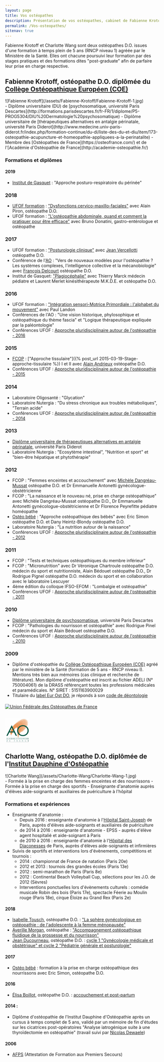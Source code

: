 ```yaml
---
layout: page
title: Vos ostéopathes
description: Présentation de vos ostéopathes, cabinet de Fabienne Krotoff & Charlotte Wang 75015 Paris - 01 45 31 98 48
permalink: /Vos-osteopathes/
sitenav: true
---
```


Fabienne Krotoff et Charlotte Wang sont deux ostéopathes D.O. issues d'une formation à temps plein de 5 ans (RNCP niveau 1) agréée par le Ministère de la Santé. Elles ont chacune poursuivi leur formation par des stages pratiques et des formations dites "post-graduate" afin de parfaire leur prise en charge respective.

## Fabienne Krotoff, ostéopathe D.O. diplômée du [Collège Ostéopathique Européen (COE)](http://www.osteo-coe.fr/)

<div class="row">
  <div class="col-md-2" markdown="1">
  ![Fabienne Krotoff](/assets/Fabienne-Krotoff/Fabienne-Krotoff-1.jpg)
  </div>
  <div class="col-md-10" markdown="1">
  - Diplôme universitaire (DU) de [psychosomatique, université Paris Descartes](http://formations.parisdescartes.fr/fr-FR/1/diplome/P5-PROG5304/DIU%20Dermatologie%20psychosomatique)
  - Diplôme universitaire de [thérapeutiques alternatives en antalgie périnatale, université Paris Diderot](http://www.medecine.univ-paris-diderot.fr/index.php/formation-continue/du-di/liste-des-du-et-diu/item/173-osteopathie-acupuncture-et-homeopathie-appliquees-a-la-perinatalite)
  - Membre des [Ostéopathes de France](https://osteofrance.com/) et de l'[Académie d'Ostéopathie de France](http://academie-osteopathie.fr/)
  </div>
</div>

### Formations et diplômes

#### 2019

- [Institut de Gasquet](http://www.degasquet.com/) : "Approche posturo-respiratoire du périnée"

### 2018

- [UFOF formation](https://osteofrance.com/formation/) : ["Dysfonctions cervico-maxillo-faciales"](https://osteofrance.com/formation/2018/05/dysfonctions-cervico-maxillo-faciales) avec Alain Piron, ostéopathe D.O.
- UFOF formation : ["L'ostéopathie abdominale, quand et comment la pratiquer pour être efficace"](https://osteofrance.com/formation/archives/2018/01/losteopathie-abdominale-quand-et-comment-la-pratiquer-pour-etre-efficece) avec Bruno Donatini, gastro-entérologue et ostéopathe

### 2017

- UFOF formation : ["Posturologie clinique"](https://osteofrance.com/formation/2017/10/posturologie-clinique) avec [Jean Vercellotti](http://www.vercellotti-belot.fr/crbst_20.html) ostéopathe D.O.
- Conférence de l'[AO](http://academie-osteopathie.fr/) : "Vers de nouveaux modèles pour l'ostéopathie ? Les systèmes complexes, l'intelligence collective et la mécanobiologie" avec [François Delcourt](http://www.francoisdelcourt.com/) ostéopathe D.O.
- Institut de Gasquet: ["Plagiocéphalie"](http://www.degasquet.com/maternite/30-invites-plagiocephalie.html) avec Thierry Marck médecin pédiatre et Laurent Merlet kinésithérapeute M.K.D.E. et ostéopathe D.O.

### 2016

- UFOF formation : ["Intégration sensori-Motrice Primordiale : l'alphabet du mouvement"](https://osteofrance.com/formation/archives/2016/09/integration-sensori-motrice-primordiale) avec Paul Landon
- Conférences de l'AO : "Une vision historique, phylosophique et ostéopathique du thème fascia" et "Logique thérapeutique expliquée par la paléontologie"
- Conférences UFOF : [Approche pluridisciplinaire autour de l'ostéopathie - 2016](https://osteofrance.com/assets/pdf/osteofrance_congres_2016.pdf)

### 2015

- [FCOP](http://www.fcop-formation-osteopathe.fr/) : ["Approche tissulaire"]({% post_url 2015-03-19-Stage-approche-tissulaire %}) I et II avec [Alain Andrieux](http://www.enfantsdestill.com/) ostéopathe D.O.
- Conférences UFOF : [Approche pluridisciplinaire autour de l'ostéopathie - 2015](https://osteofrance.com/services/congres/2015)

### 2014

- Laboratoire Oligosanté : "Glycation"
- Laboratoire Nutergia : "Du stress chronique aux troubles métaboliques", "Terrain acide"
- Conférences UFOF : [Approche pluridisciplinaire autour de l'ostéopathie - 2014](https://osteofrance.com/services/congres/2014)

### 2013

- [Diplôme universitaire de thérapeutiques alternatives en antalgie périnatale](http://www.medecine.univ-paris-diderot.fr/index.php/formation-continue/du-di/liste-des-du-et-diu/item/173-osteopathie-acupuncture-et-homeopathie-appliquees-a-la-perinatalite), université Paris Diderot
- Laboratoire Nutergia : "Ecosytème intestinal", "Nutrition et sport" et "bien-être hépatique et phytothérapie"

### 2012

- FCOP : "Femmes enceintes et accouchement" avec [Michèle Dangréau-Mussat](http://www.osteo-formation.fr/) ostéopathe D.O. et Dr Emmanuelle Antonetti gynécologue-obstétricienne
- FCOP : "La naissance et le nouveau né, prise en charge ostéopathique" avec Michèle Dangréau-Mussat ostéopathe D.O., Dr Emmanuelle Antonetti gynécologue-obstétricienne et Dr Florence Peyrefitte pédiatre homéopathe
- [Ostéo bébé](http://www.osteo-bebe.com/) : "Approche ostéopathique des bébés" avec Eric Simon ostéopathe D.O. et Dany Heintz-Blondy ostéopathe D.O.
- Laboratoire Nutergia : "La nutrition autour de la naissance"
- Conférences UFOF : [Approche pluridisciplinaire autour de l'ostéopathie - 2012](https://osteofrance.com/services/congres/2012)

### 2011

- FCOP : "Tests et techniques ostéopathiques du membre inférieur"
- FCOP : "Micronutrition" avec Dr Véronique Chartroule ostéopathe D.O. médecin du sport et nutritionniste, Alain Bédouet ostéopathe D.O., Dr Rodrigue Pignel ostéopathe D.O. médecin du sport et en collaboration avec le laboratoire Lescuyer
- 4ème édition du colloque IFSO-EFOM : "Lombalgie et ostéopathie"
- Conférences UFOF : [Approche pluridisciplinaire autour de l'ostéopathie - 2011](https://osteofrance.com/services/congres/2011)

### 2010

- [Diplôme universitaire de psychosomatique](http://formations.parisdescartes.fr/fr-FR/1/diplome/P5-PROG5304/DIU%20Dermatologie%20psychosomatique), université Paris Descartes
- FCOP : "Pathologies du nourrisson et ostéopathie" avec Rodrigue Pinel médecin du sport et Alain Bédouet ostéopathe D.O.
- Conférences UFOF : [Approche pluridisciplinaire autour de l'ostéopathie - 2010](https://osteofrance.com/services/congres/2010)

### 2009

- Diplôme d'ostéopathie du [Collège Ostéopathique Européen (COE)](http://www.osteo-coe.fr/) agréé par le ministère de la Santé (formation de 5 ans - RNCP niveau I). Mentions très bien aux mémoires (cas clinique et recherche de littérature).
  Mon diplôme d'ostéopathie est inscrit au fichier ADELI (N° 750004061) de la DRASS référençant toutes les professions médicales et paramédicales.
  N° SIRET : 5151163900029
- Titulaire du [label Eur Ost DO](http://www.osteofrance.com/eur-ost-do/), je réponds à son [code de déontologie](http://www.osteofrance.com/assets/pdf/ufof_deontologie.pdf)

<div class="row" style="margin-top: 20px">
  <div class="col-md-2"></div>
  <div class="col-md-3" style="margin-bottom: 30px">
    <a href="http://www.osteofrance.com/ufof/presentation/">
      <img
        src="/assets/UFOF.jpg"
        alt="Union Fédérale des Ostéopathes de France"
        title="Union Fédérale des Ostéopathes de France"
        style="width: 80px"
      >
    </a>
  </div>
  <div class="col-md-2"></div>
  <div class="col-md-3">
    <a href="http://www.academie-osteopathie.fr/">
      <img
        src="/assets/Academie-osteopathie-france.jpg"
        alt="Académie d'Ostéopathie de France"
        title="Académie d'Ostéopathie de France"
        style="width: 80px"
      >
    </a>
  </div>
  <div class="col-md-2"></div>
</div>


## Charlotte Wang, ostéopathe D.O. diplômée de l'[Institut Dauphine d'Ostéopathie](http://www.institutdauphine.com/)

<div class="row">
  <div class="col-md-2" markdown="1">
  ![Charlotte Wang](/assets/Charlotte-Wang/Charlotte-Wang-1.jpg)
  </div>
  <div class="col-md-10" markdown="1">
  - Formée à la prise en charge des femmes enceintes et des nourrissons
  - Formée à la prise en charge des sportifs
  - Enseignante d'anatomie auprès d'élèves aide-soignants et auxiliaires de puériculture à l'hôpital
  </div>
</div>

### Formations et expériences

- Enseignante d'anatomie :
  - Depuis 2016 : enseignante d'anatomie à l'[Hôpital Saint-Joseph](https://www.hpsj.fr/) de Paris, auprès d'élèves aide-soignants et auxiliaires de puériculture
  - de 2014 à 2016 : enseignante d'anatomie - EPSS - auprès d'élève agent hospitalié et aide-soignant à Paris
  - de 2010 à 2016 : enseignante d'anatomie à l'[Hôpital des Diaconesses](https://hopital-dcss.org/) de Paris, auprès d'élèves aide-soignants et infirmières
- Suivis de sportifs et interventions lors d'évènements, compétitions et tournois :
  - 2014 : championnat de France de natation (Paris 20e)
  - 2012 et 2013 : tournois des grandes écoles (Paris 13e)
  - 2012 : semi-marathon de Paris (Paris 8e)
  - 2012 : Continental Beach Volleyball Cup, sélections pour les J.O. de 2012 (Sèvres)
  - Interventions ponctuelles lors d'évènements culturels : comédie musicale Robin des bois (Paris 17e), spectacle Féerie au Moulin rouge (Paris 18e), cirque Éloize au Grand Rex (Paris 2e)

#### 2018

- [Isabelle Tousch](https://www.cfpco.fr/workshop/teacher/83/isabelle-tousch), ostéopathe D.O. : ["La sphère gynécologique en ostéopathie : de l'adolescente à la femme ménopausée"](http://postgradosteo.fr/event/la-sphere-gynecologique-en-osteopathie-de-ladolescente-a-la-femme-menopausee-isabelle-tousch-do)
- [Averille Morgan](https://www.cfpco.fr/workshop/teacher/41/averille-morgan), ostéopathe : ["Accompagnement ostéopathique fluidique de la grossesse et du nourrisson"](https://www.cfpco.fr/workshop/228/accompagnement-osteopathique-fluidique-de-la-grossesse-et-du-nourrisson---averille-morgan)
- [Jean Ducourneau](https://www.mkperinat.com/), ostéopathe D.O. : [cycle 1 "Gynécologie médicale et obstétrique" et cycle 2 "Pédiatrie générale et posturologie"](https://www.mkperinat.com/programme-et-details-de-la-formation)

#### 2017

- [Ostéo bébé](http://www.osteo-bebe.com/) : formation à la prise en charge ostéopathique des nourrissons avec Eric Simon, ostéopathe D.O.

#### 2016

- [Élisa Boillot](https://www.elisaboillot.com/biographie-osteopathe-lyon), ostéopathe D.O. : [accouchement et post-partum](https://www.elisaboillot.com/accouchement-postpartum)

#### 2014 :

- Diplôme d'ostéopathie de l'Institut Dauphine d'Ostéopathie après un cursus à temps complet de 5 ans, validé par un mémoire de fin d'études sur les cicatrices post-opératoires "Analyse iatrogénique suite à une thyroïdectomie en ostéopathie" (travail suivi par [Nicolas Dewaele](https://sites.google.com/site/dewaeleosteoparis/my-page))

#### 2006
- [AFPS](https://fr.wikipedia.org/wiki/Formation_de_base_aux_premiers_secours#Attestation_de_formation_aux_premiers_secours_(AFPS)) (Attestation de Formation aux Premiers Secours)
